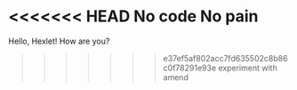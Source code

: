 <<<<<<< HEAD
No code No pain
=======
Hello, Hexlet! How are you?
>>>>>>> e37ef5af802acc7fd635502c8b86c0f78291e93e
experiment with amend
